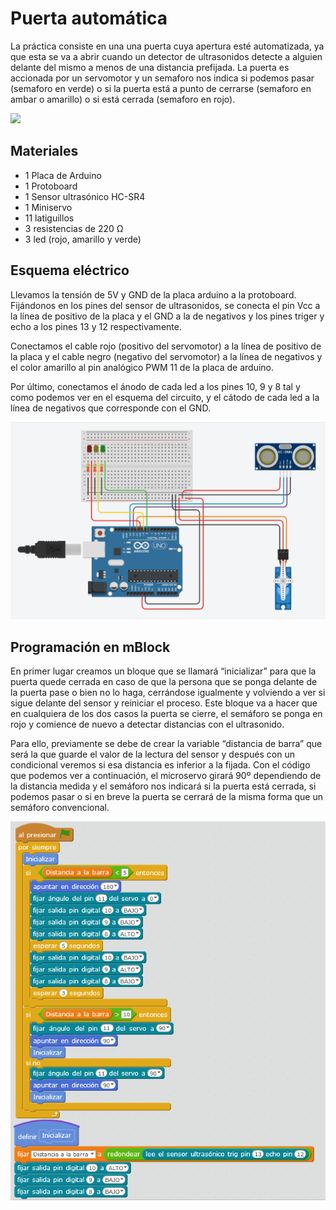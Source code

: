# Puerta automática

La práctica consiste en una una puerta cuya apertura esté automatizada,  ya que esta se va a abrir cuando un detector de ultrasonidos detecte a alguien delante del mismo a menos de una distancia prefijada. La puerta es accionada por un servomotor y un semaforo nos indica si podemos pasar (semaforo en verde) o si la puerta está a punto de cerrarse (semaforo en ambar o amarillo) o si está cerrada (semaforo en rojo).

![](practica.gif)

## Materiales

- 1 Placa de Arduino
- 1 Protoboard
- 1 Sensor ultrasónico HC-SR4 
- 1 Miniservo
- 11 latiguillos
- 3 resistencias de 220 Ω
- 3 led (rojo, amarillo y verde)

## Esquema eléctrico

Llevamos la tensión de 5V y GND de la placa arduino a la protoboard. Fijándonos en los pines del sensor de ultrasonidos, se conecta el pin Vcc a la línea de positivo de la placa y el GND a la de negativos y los pines triger y echo a los pines 13 y 12 respectivamente.

Conectamos el cable rojo (positivo del servomotor) a la línea de positivo de la placa y  el cable negro (negativo del servomotor) a la línea de negativos y el color amarillo al pin analógico PWM 11 de la placa de arduino.

Por último, conectamos el ánodo de cada led a los pines 10, 9 y 8 tal y como podemos ver en el esquema del circuito, y el cátodo de cada led a la línea de negativos que corresponde con el GND.

![](Esquema-barrera.png)

## Programación en mBlock

En primer lugar creamos un bloque que se llamará “inicializar” para que la puerta quede cerrada en caso de que la persona que se ponga delante de la puerta pase o bien no lo haga, cerrándose igualmente y volviendo a ver si sigue delante del sensor y reiniciar el proceso. Este bloque va a hacer que en cualquiera de los dos casos la puerta se cierre, el semáforo se ponga en rojo y comience de nuevo a detectar distancias con el ultrasonido.

Para ello, previamente se debe de crear la variable “distancia de barra” que será la que guarde el valor de la lectura del sensor y después con un condicional veremos si esa distancia es inferior a la fijada. Con el código que podemos ver a continuación, el microservo girará 90º dependiendo de la distancia medida y el semáforo nos indicará si la puerta está cerrada, si podemos pasar o si en breve la puerta se cerrará de la misma forma que un semáforo convencional.

![](Codigo-barrera.png)
